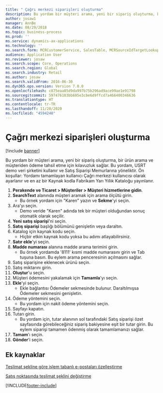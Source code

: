 ```yaml
---
title: " Çağrı merkezi siparişleri oluşturma"
description: Bu yordam bir müşteri arama, yeni bir sipariş oluşturma, bir ürün arama ve müşteriden ödeme tahsil etme için kılavuzluk sağlar.
author: josaw1
manager: AnnBe
ms.date: 08/29/2018
ms.topic: business-process
ms.prod: ''
ms.service: dynamics-ax-applications
ms.technology: ''
ms.search.form: MCRCustomerService, SalesTable, MCRSourceIdTargetLookup, MCRSalesQuickQuote, MCRSalesOrderRecap, MCRCustPaymDialog, MCRCustPaymLookup
audience: Application User
ms.reviewer: josaw
ms.search.scope: Core, Operations
ms.search.region: Global
ms.search.industry: Retail
ms.author: josaw
ms.search.validFrom: 2016-06-30
ms.dyn365.ops.version: Version 7.0.0
ms.openlocfilehash: c875eaa85d9da997b75b296ad9ace99ae1e91798
ms.sourcegitcommit: 597476103bb695e3cbe6d9ffcd7a466400346636
ms.translationtype: HT
ms.contentlocale: tr-TR
ms.lasthandoff: 11/20/2020
ms.locfileid: "4594248"
---
```

# <a name="create-call-center-orders"></a> Çağrı merkezi siparişleri oluşturma

[!include [banner](../includes/banner.md)]

Bu yordam bir müşteri arama, yeni bir sipariş oluşturma, bir ürün arama ve müşteriden ödeme tahsil etme için kılavuzluk sağlar. Bu yordam, USRT demo veri şirketini kullanır ve Satış Siparişi Memurlarına yöneliktir. Ön koşullar: Yordamı tamamlayan kullanıcı Çağrı merkezi kullanıcısı olarak ayarlanır ve en az bir Kaynak kodla Fabrikam Yarı Yıllık Kataloğu yayınlanır.

1. **Perakende ve Ticaret \> Müşteriler \> Müşteri hizmetlerine gidin**.
2. **SearchText** alanında müşteri aramak için arama ölçütü girin.
    * Bu örnek yordam için "Karen" yazın ve **Sekme**'yi seçin.  
3. Ara'yı seçin.
    * Demo veride "Karen" adında tek bir müşteri olduğundan sonuç otomatik olarak seçilir.  
4. **Yeni satış siparişi**'ni seçin.
5. **Satış siparişi** başlığı bölümünü genişletin veya daraltın.
6. Katalog için kaynak kodu seçin.
    * Hiçbir etkin kaynak kodu yoksa bu adımı atlayabilirsiniz.  
7. **Satır ekle**'yi seçin.
8. **Madde numarası** alanına madde arama terimini girin.
    * Bu örnek yordamda '8111' kısmi madde numarasını girin ve Tab tuşuna basın. Bu eylem arama penceresinin açılmasını sağlar.  
9. Satış siparişine eklenecek ürünü seçin.
10. Satış miktarını girin.
11. **Oluştur**'u seçin.
12. Müşteri ödemesini yakalamak için **Tamamla**'yı seçin.
13. **Ekle**'yi seçin.
    * Ekle bağlantısı Ödemeler sekmesinde bulunur. Daraltılmışsa Ödemeler sekmesini genişletin.  
14. Ödeme yöntemini seçin.
    * Bu yordam için nakit ödeme yöntemini seçin.  
15. Sayfayı kapatın.
16. Tutarı girin.
    * Bu yordam için, tutar alanının sol tarafındaki Satış siparişi özet sayfasında görebileceğiniz sipariş bakiyesine eşit bir tutar girin. Bu eylem siparişi tamamen ödenmiş olarak tamamlamanızı sağlar.  
17. **Tamam**'ı seçin.
18. **Gönder**'i seçin.

## <a name="additional-resources"></a>Ek kaynaklar

[Teslimat şekline göre işlem tabanlı e-postaları özelleştirme](../customize-email-delivery-mode.md)

[Satış noktasında teslimat şeklini değiştirme](../pos-change-delivery-mode.md)



[!INCLUDE[footer-include](../../includes/footer-banner.md)]